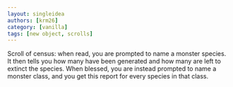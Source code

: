 ```yaml
---
layout: singleidea
authors: [krm26]
category: [vanilla]
tags: [new object, scrolls]
---
```

Scroll of census: when read, you are prompted to name a monster species. It then
tells you how many have been generated and how many are left to extinct the
species. When blessed, you are instead prompted to name a monster class, and you
get this report for every species in that class.
